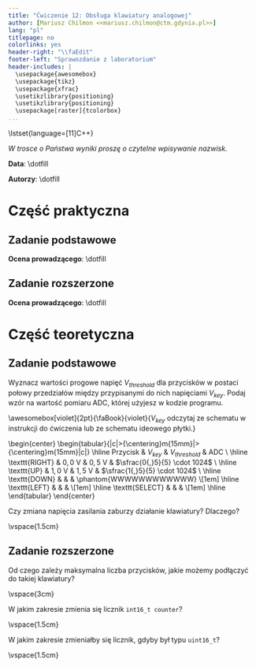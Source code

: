 ```yaml
---
title: "Ćwiczenie 12: Obsługa klawiatury analogowej"
author: [Mariusz Chilmon <<mariusz.chilmon@ctm.gdynia.pl>>]
lang: "pl"
titlepage: no
colorlinks: yes
header-right: "\\faEdit"
footer-left: "Sprawozdanie z laboratorium"
header-includes: |
  \usepackage{awesomebox}
  \usepackage{tikz}
  \usepackage{xfrac}
  \usetikzlibrary{positioning}
  \usetikzlibrary{positioning}
  \usepackage[raster]{tcolorbox}
...
```


\lstset{language=[11]C++}

_W trosce o Państwa wyniki proszę o czytelne wpisywanie nazwisk._

**Data**: \dotfill

**Autorzy**: \dotfill

# Część praktyczna

## Zadanie podstawowe

**Ocena prowadzącego**: \dotfill

## Zadanie rozszerzone

**Ocena prowadzącego**: \dotfill

# Część teoretyczna

## Zadanie podstawowe

Wyznacz wartości progowe napięć $V_{threshold}$ dla przycisków w postaci połowy przedziałów między przypisanymi do nich napięciami $V_{key}$. Podaj wzór na wartość pomiaru ADC, której użyjesz w kodzie programu.

\awesomebox[violet]{2pt}{\faBook}{violet}{$V_{key}$ odczytaj ze schematu w instrukcji do ćwiczenia lub ze schematu ideowego płytki.}

\begin{center}
\begin{tabular}{|c|>{\centering}m{15mm}|>{\centering}m{15mm}|c|} 
\hline
Przycisk & $V_{key}$ & $V_{threshold}$ & ADC \\
\hline
\texttt{RIGHT} & $0{,}0~\text{V}$ & $0{,}5~\text{V}$ & $\sfrac{0{,}5}{5} \cdot 1024$ \\
\hline
\texttt{UP} & $1{,}0~\text{V}$ & $1{,}5~\text{V}$ & $\sfrac{1{,}5}{5} \cdot 1024$ \\ 
\hline
\texttt{DOWN} & & & \phantom{WWWWWWWWWWWW} \\[1em]
\hline
\texttt{LEFT} & & & \\[1em]
\hline
\texttt{SELECT} & & & \\[1em]
\hline
\end{tabular}
\end{center}

Czy zmiana napięcia zasilania zaburzy działanie klawiatury? Dlaczego?

\vspace{1.5cm}

## Zadanie rozszerzone

Od czego zależy maksymalna liczba przycisków, jakie możemy podłączyć do takiej klawiatury?

\vspace{3cm}

W jakim zakresie zmienia się licznik `int16_t counter`?

\vspace{1.5cm}

W jakim zakresie zmieniałby się licznik, gdyby był typu `uint16_t`?

\vspace{1.5cm}
